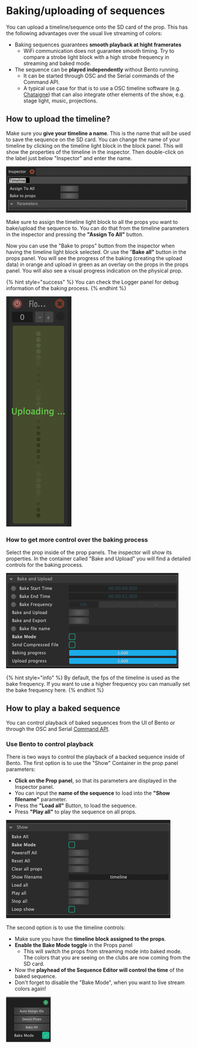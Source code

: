 # Baking/uploading of sequences

You can upload a timeline/sequence onto the SD card of the prop. This has the following advantages over the usual live streaming of colors: 

* Baking sequences guarantees **smooth playback at hight framerates** 
  * WiFi communication does not guarantee smooth timing.  Try to compare a strobe light block with a high strobe frequency in streaming and baked mode. 
* The sequence can be **played independently** without Bento running. 
  * It can be started through OSC and the Serial commands of the Command API.
  * A typical use case for that is to use a OSC timeline software \(e.g. [Chataigne](http://benjamin.kuperberg.fr/chataigne)\) that can also integrate other elements of the show, e.g. stage light, music, projections.

## How to upload the timeline? 

Make sure you **give your timeline a name**. This is the name that will be used to save the sequence on the SD card. You can change the name of your timeline by clicking on the timeline light block in the block panel. This will show the properties of the timeline in the inspector. Then double-click on the label just below "Inspector" and enter the name.

![Editing the name of a timeline in the Inspector panel](../.gitbook/assets/bento-timeline-inspector.png)

Make sure to assign the timeline light block to all the props you want to bake/upload the sequence to. You can do that from the timeline parameters in the inspector and pressing the **"Assign To All"** button. 

Now you can use the "Bake to props" button from the inspector when having the timeline light block selected. Or use the "**Bake all"** button in the props panel. You will see the progress of the baking \(creating the upload data\) in orange and upload in green as an overlay on the props in the props panel. You will also see a visual progress indication on the physical prop. 

{% hint style="success" %}
You can check the Logger panel for debug information of the baking process.
{% endhint %}

![Uploading progress on the prop](../.gitbook/assets/bento-baking-progress.png)

### How to get more control over the baking process

Select the prop inside of the prop panels. The inspector will show its properties. In the container called "Bake and Upload" you will find a detailed controls for the baking process.

![&quot;Bake and Upload&quot; container of a prop in the Inspector panel](../.gitbook/assets/bento-bake-and-upload.png)

{% hint style="info" %}
By default, the fps of the timeline is used as the bake frequency. If you want to use a higher frequency you can manually set the bake frequency  here.
{% endhint %}

## How to play a baked sequence

You can control playback of baked sequences from the UI of Bento or through the OSC and Serial [Command API](../firmware-hardware/command-api.md#player-control). 

### Use Bento to control playback

There is two ways to control the playback of a backed sequence inside of Bento. The first option is to use the "Show" Container in the prop panel parameters:

* **Click on the Prop panel**, so that its parameters are displayed in the Inspector panel. 
* You can input the **name of the sequence** to load into the **"Show filename"** parameter. 
* Press the **"Load all"** Button, to load the sequence.
* Press **"Play all"** to play the sequence on all props.

![&quot;Show&quot; container of the Props panel parameters in the Inspector](../.gitbook/assets/bento-show-container.png)

The second option is to use the timeline controls:

* Make sure you have the **timeline block assigned to the props**. 
* **Enable the Bake Mode toggle** in the Props panel
  * This will switch the props from streaming mode into baked mode. The colors that you are seeing on the clubs are now coming from the SD card.
* Now the **playhead of the Sequence Editor will control the time** of the baked sequence.
* Don't forget to disable the "Bake Mode", when you want to live stream colors again!

![Bake Mode Toggle](../.gitbook/assets/bento-bake-mode.png)



